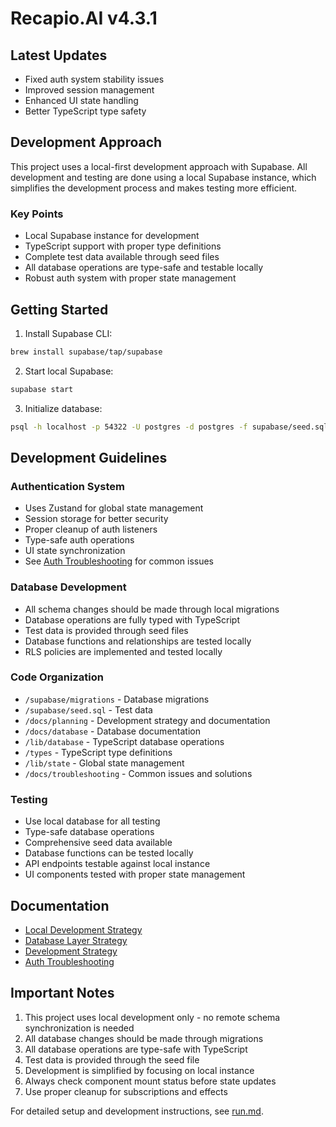 # Recapio.AI v4.3.1

## Latest Updates
- Fixed auth system stability issues
- Improved session management
- Enhanced UI state handling
- Better TypeScript type safety

## Development Approach

This project uses a local-first development approach with Supabase. All development and testing are done using a local Supabase instance, which simplifies the development process and makes testing more efficient.

### Key Points
- Local Supabase instance for development
- TypeScript support with proper type definitions
- Complete test data available through seed files
- All database operations are type-safe and testable locally
- Robust auth system with proper state management

## Getting Started

1. Install Supabase CLI:
```bash
brew install supabase/tap/supabase
```

2. Start local Supabase:
```bash
supabase start
```

3. Initialize database:
```bash
psql -h localhost -p 54322 -U postgres -d postgres -f supabase/seed.sql
```

## Development Guidelines

### Authentication System
- Uses Zustand for global state management
- Session storage for better security
- Proper cleanup of auth listeners
- Type-safe auth operations
- UI state synchronization
- See [Auth Troubleshooting](docs/troubleshooting/auth-troubleshooting.md) for common issues

### Database Development
- All schema changes should be made through local migrations
- Database operations are fully typed with TypeScript
- Test data is provided through seed files
- Database functions and relationships are tested locally
- RLS policies are implemented and tested locally

### Code Organization
- `/supabase/migrations` - Database migrations
- `/supabase/seed.sql` - Test data
- `/docs/planning` - Development strategy and documentation
- `/docs/database` - Database documentation
- `/lib/database` - TypeScript database operations
- `/types` - TypeScript type definitions
- `/lib/state` - Global state management
- `/docs/troubleshooting` - Common issues and solutions

### Testing
- Use local database for all testing
- Type-safe database operations
- Comprehensive seed data available
- Database functions can be tested locally
- API endpoints testable against local instance
- UI components tested with proper state management

## Documentation

- [Local Development Strategy](docs/planning/local-development-strategy.md)
- [Database Layer Strategy](docs/planning/database-layer-strategy.md)
- [Development Strategy](docs/planning/development-strategy.md)
- [Auth Troubleshooting](docs/troubleshooting/auth-troubleshooting.md)

## Important Notes

1. This project uses local development only - no remote schema synchronization is needed
2. All database changes should be made through migrations
3. All database operations are type-safe with TypeScript
4. Test data is provided through the seed file
5. Development is simplified by focusing on local instance
6. Always check component mount status before state updates
7. Use proper cleanup for subscriptions and effects

For detailed setup and development instructions, see [run.md](run.md). 